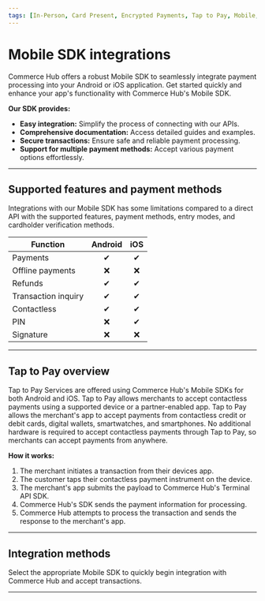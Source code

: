 ```yaml
---
tags: [In-Person, Card Present, Encrypted Payments, Tap to Pay, Mobile, Wallet, Contactless]
---
```


# Mobile SDK integrations

Commerce Hub offers a robust Mobile SDK to seamlessly integrate payment processing into your Android or iOS application. Get started quickly and enhance your app's functionality with Commerce Hub's Mobile SDK.

**Our SDK provides:**

- **Easy integration:** Simplify the process of connecting with our APIs.
- **Comprehensive documentation:** Access detailed guides and examples.
- **Secure transactions:** Ensure safe and reliable payment processing.
- **Support for multiple payment methods:** Accept various payment options effortlessly.

---

## Supported features and payment methods

Integrations with our Mobile SDK has some limitations compared to a direct API with the supported features, payment methods, entry modes, and cardholder verification methods.

| Function | Android | iOS |
| ----- | :-----: | :-----: |
| Payments | &#10004; | &#10004; |
| Offline payments | &#10060; | &#10060; |
| Refunds | &#10004; | &#10004; |
| Transaction inquiry | &#10004; | &#10004; |
| Contactless | &#10004; | &#10004; |
| PIN | &#10060; | &#10004; |
| Signature | &#10060; | &#10060; |

---

## Tap to Pay overview

Tap to Pay Services are offered using Commerce Hub's Mobile SDKs for both Android and iOS. Tap to Pay allows merchants to accept contactless payments using a supported device or a partner-enabled app. Tap to Pay allows the merchant's app to accept payments from contactless credit or debit cards, digital wallets, smartwatches, and smartphones. No additional hardware is required to accept contactless payments through Tap to Pay, so merchants can accept payments from anywhere.

**How it works:**

1. The merchant initiates a transaction from their devices app.
2. The customer taps their contactless payment instrument on the device.
3. The merchant's app submits the payload to Commerce Hub's Terminal API SDK.
4. Commerce Hub's SDK sends the payment information for processing.
5. Commerce Hub attempts to process the transaction and sends the response to the merchant's app.

---

## Integration methods

Select the appropriate Mobile SDK to quickly begin integration with Commerce Hub and accept transactions.

<!-- type: row -->

<!-- type: card
title: Tap to Pay on Android
description: Integrate your POS app with the Commerce Hub's Terminal SDK for Android to make Tap to Pay on Android transactions.
link: ?path=docs/In-Person/Integrations/Terminal-API/Android-TTP.md
-->

<!-- type: card
title: Tap to Pay on iPhone
description: Integrate your POS app with the Commerce Hub's Terminal SDK for iOS to make Tap to Pay on iPhone transactions.
link: ?path=docs/In-Person/Integrations/Terminal-API/iPhone-TTP.md
-->

<!-- type: row-end -->

---
